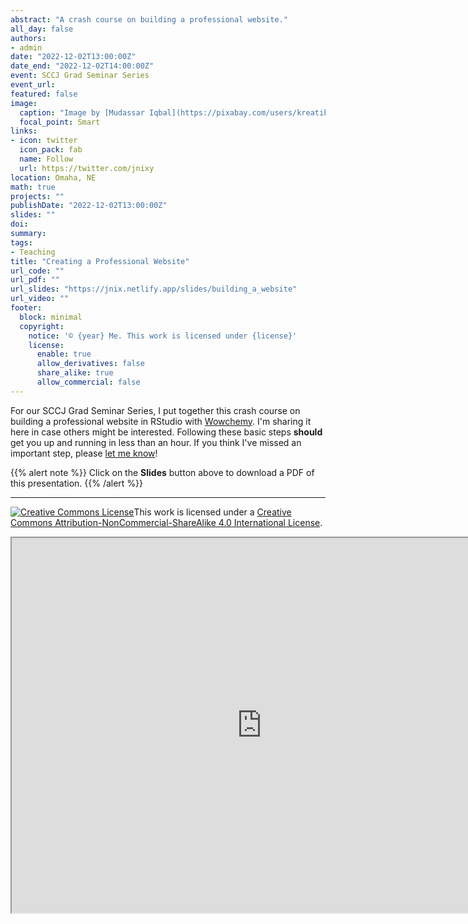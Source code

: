 ```yaml
---
abstract: "A crash course on building a professional website."
all_day: false
authors: 
- admin
date: "2022-12-02T13:00:00Z"
date_end: "2022-12-02T14:00:00Z"
event: SCCJ Grad Seminar Series
event_url: 
featured: false
image:
  caption: "Image by [Mudassar Iqbal](https://pixabay.com/users/kreatikar-8562930/) on [Pixabay](https://pixabay.com/images/id-3411373/)"
  focal_point: Smart
links:
- icon: twitter
  icon_pack: fab
  name: Follow
  url: https://twitter.com/jnixy
location: Omaha, NE
math: true
projects: ""
publishDate: "2022-12-02T13:00:00Z"
slides: ""
doi: 
summary: 
tags: 
- Teaching
title: "Creating a Professional Website"
url_code: ""
url_pdf: ""
url_slides: "https://jnix.netlify.app/slides/building_a_website"
url_video: ""
footer:
  block: minimal
  copyright:
    notice: '© {year} Me. This work is licensed under {license}'
    license:
      enable: true
      allow_derivatives: false
      share_alike: true
      allow_commercial: false
---
```


For our SCCJ Grad Seminar Series, I put together this crash course on building a professional website in RStudio with [Wowchemy](https://wowchemy.com/). I'm sharing it here in case others might be interested. Following these basic steps **should** get you up and running in less than an hour. If you think I've missed an important step, please [let me know](https://jnix.netlify.app/#contact)!

{{% alert note %}}
Click on the **Slides** button above to download a PDF of this presentation.
{{% /alert %}}

***

<a rel="license" href="http://creativecommons.org/licenses/by-nc-sa/4.0/"><img alt="Creative Commons License" style="border-width:0" src="https://i.creativecommons.org/l/by-nc-sa/4.0/88x31.png" /></a>This work is licensed under a <a rel="license" href="http://creativecommons.org/licenses/by-nc-sa/4.0/">Creative Commons Attribution-NonCommercial-ShareAlike 4.0 International License</a>.

<iframe src="https://jnix.netlify.app/slides/building_a_website/#1" width="800" height="600" scrolling="no" />
